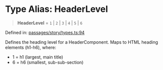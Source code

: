 # Type Alias: HeaderLevel

> **HeaderLevel** = `1` \| `2` \| `3` \| `4` \| `5` \| `6`

Defined in: [passages/story/types.ts:94](https://github.com/laruss/react-text-game/blob/5d1b7f722e0508dc7727e83f20112624d7c139f7/packages/core/src/passages/story/types.ts#L94)

Defines the heading level for a HeaderComponent.
Maps to HTML heading elements (h1-h6), where:
- 1 = h1 (largest, main title)
- 6 = h6 (smallest, sub-sub-section)

